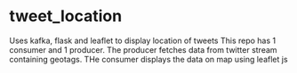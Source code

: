# tweet_location
Uses kafka, flask and leaflet to display location of tweets
This repo has 1 consumer and 1 producer. The producer fetches data from twitter stream containing geotags.
THe consumer displays the data on map using leaflet js
